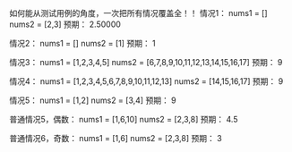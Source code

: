 <!-- 给定两个大小分别为 m 和 n 的正序（从小到大）数组 nums1 和 nums2。请你找出并返回这两个正序数组的 中位数 。

算法的时间复杂度应该为 O(log (m+n)) 。

 

示例 1：

输入：nums1 = [1,3], nums2 = [2]
输出：2.00000
解释：合并数组 = [1,2,3] ，中位数 2
示例 2：

输入：nums1 = [1,2], nums2 = [3,4]
输出：2.50000
解释：合并数组 = [1,2,3,4] ，中位数 (2 + 3) / 2 = 2.5 -->



如何能从测试用例的角度，一次把所有情况覆盖全！！
情况1：
nums1 =
[]
nums2 =
[2,3]
预期：
2.50000

情况2：
nums1 =
[]
nums2 =
[1]
预期：
1

情况3：
nums1 =
[1,2,3,4,5]
nums2 =
[6,7,8,9,10,11,12,13,14,15,16,17]
预期：
9

情况4：
nums1 =
[1,2,3,4,5,6,7,8,9,10,11,12,13]
nums2 =
[14,15,16,17]
预期：
9

情况5：
nums1 =
[1,2]
nums2 =
[3,4]
预期：
9

普通情况5，偶数：
nums1 =
[1,6,10]
nums2 =
[2,3,8]
预期：
4.5

普通情况6，奇数：
nums1 =
[1,6]
nums2 =
[2,3,8]
预期：
3